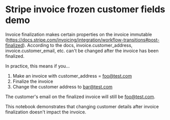 # Stripe invoice frozen customer fields demo

Invoice finalization makes certain properties on the invoice immutable (https://docs.stripe.com/invoicing/integration/workflow-transitions#post-finalized). According to the docs, invoice.customer_address, invoice.customer_email, etc. can't be changed after the invoice has been finalized.

In practice, this means if you...

1. Make an invoice with customer_address = foo@test.com
2. Finalize the invoice
3. Change the customer address to bar@test.com

The customer's email on the finalized invoice will still be foo@test.com.

This notebook demonstrates that changing customer details after invoice finalization doesn't impact the invoice.
